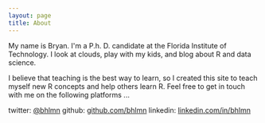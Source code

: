 ```yaml
---
layout: page
title: About
---
```


My name is Bryan. I'm a P.h. D. candidate at the Florida Institute of Technology. I look at clouds, play with my kids, and blog about R and data science.

I believe that teaching is the best way to learn, so I created this site to teach myself new R concepts and help others learn R. Feel free to get in touch with me on the following platforms ...

twitter: [@bhlmn](https://twitter.com/bhlmn)
github: [github.com/bhlmn](https://github.com/bhlmn)
linkedin: [linkedin.com/in/bhlmn](https://www.linkedin.com/in/bhlmn)
